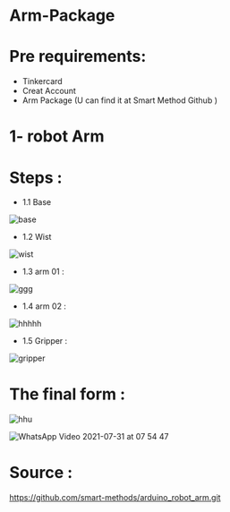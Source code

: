 # Arm-Package 


# Pre requirements:
* Tinkercard
* Creat Account 
* Arm Package (U can find it at Smart Method Github )


# 1- robot Arm 
# Steps :

* 1.1 Base

![base](https://user-images.githubusercontent.com/86341464/127729273-afcdb273-298b-40c3-9eaa-c1144596ad5a.PNG)

* 1.2 Wist 

![wist](https://user-images.githubusercontent.com/86341464/127729283-90852f99-4e3d-4526-bc97-8490ea001118.PNG)

* 1.3 arm 01 :

![ggg](https://user-images.githubusercontent.com/86341464/127729358-4edf6aa3-3c81-4337-85d6-3673ca1b2b79.PNG)

* 1.4 arm 02 : 

![hhhhh](https://user-images.githubusercontent.com/86341464/127729371-03a1857d-bb99-4ae8-8bb4-c9d3c9282dac.PNG)

* 1.5 Gripper :

![gripper](https://user-images.githubusercontent.com/86341464/127729390-7ea7e07f-796e-4f9b-b548-3e2ef04a3fba.PNG)

# The final form :

![hhu](https://user-images.githubusercontent.com/86341464/127729396-9eb43287-ff15-4900-a738-c4e703ae8001.PNG)


![WhatsApp Video 2021-07-31 at 07 54 47](https://user-images.githubusercontent.com/86341464/127729532-18ad5ee5-10b8-4cd6-8eab-a5fff2d09c67.gif)

# Source :
https://github.com/smart-methods/arduino_robot_arm.git


